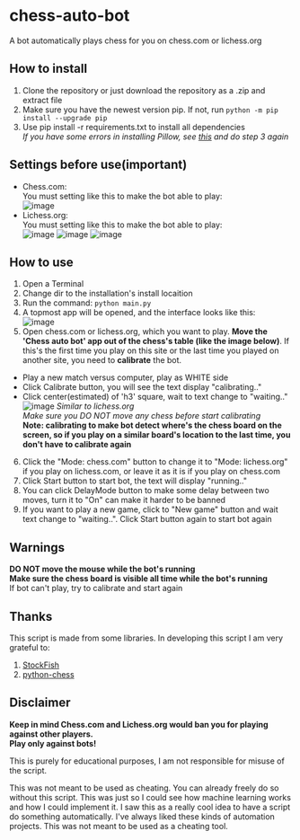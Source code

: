 # chess-auto-bot
 A bot automatically plays chess for you on chess.com or lichess.org
 
## How to install
1. Clone the repository or just download the repository as a .zip and extract file
2. Make sure you have the newest version pip. If not, run `python -m pip install --upgrade pip`
3. Use pip install -r requirements.txt to install all dependencies <br>
*If you have some errors in installing Pillow, see [this](https://stackoverflow.com/questions/76997550/error-could-not-build-wheels-for-pillow-which-is-required-to-install-pyproject) and do step 3 again* 
## Settings before use(important)
- Chess.com: <br>
You must setting like this to make the bot able to play: <br>
![image](https://github.com/tiendung2306/chess-auto-bot/assets/109841830/f7bc880c-c29b-4966-bd61-d1523fb3697c)
- Lichess.org: <br>
You must setting like this to make the bot able to play: <br>
![image](https://github.com/tiendung2306/chess-auto-bot/assets/109841830/12dbb27e-0d7b-42ac-8f2d-e8acddfa1b11)
![image](https://github.com/tiendung2306/chess-auto-bot/assets/109841830/c34a143a-a000-483b-8fdf-428a7674e15e)
![image](https://github.com/tiendung2306/chess-auto-bot/assets/109841830/38a37585-28ac-46fa-aeac-076365a4db9e)

## How to use 
1. Open a Terminal
2. Change dir to the installation's install locaition
3. Run the command:
`python main.py`
4. A topmost app will be opened, and the interface looks like this: <br>
   ![image](https://github.com/tiendung2306/chess-auto-bot/assets/109841830/d42eb84d-d563-484b-9699-d5b371672f6a)
5. Open chess.com or lichess.org, which you want to play. **Move the 'Chess auto bot' app out of the chess's table (like the image below)**. If this's the first time you play on this site or the last time you played on another site, you need to **calibrate** the bot. <br>

- Play a new match versus computer, play as WHITE side 
- Click Calibrate button, you will see the text display "calibrating.."
- Click center(estimated) of 'h3' square, wait to text change to "waiting.."
![image](https://github.com/tiendung2306/chess-auto-bot/assets/109841830/2b81c4a8-c2a0-4179-a55d-2b542142ade3)
*Similar to lichess.org* <br>
*Make sure you DO NOT move any chess before start calibrating* <br>
**Note: calibrating to make bot detect where's the chess board on the screen, so if you play on a similar board's location to the last time, you don't have to calibrate again**
6. Click the "Mode: chess.com" button to change it to "Mode: lichess.org" if you play on lichess.com, or leave it as it is if you play on chess.com
7. Click Start button to start bot, the text will display "running.."
8. You can click DelayMode button to make some delay between two moves, turn it to "On" can make it harder to be banned
8. If you want to play a new game, click to "New game" button and wait text change to "waiting..". Click Start button again to start bot again

## Warnings
**DO NOT move the mouse while the bot's running** <br>
**Make sure the chess board is visible all time while the bot's running** <br>
If bot can't play, try to calibrate and start again

## Thanks
This script is made from some libraries. In developing this script I am very grateful to:
1. [StockFish](https://stockfishchess.org/download/)
2. [python-chess](https://github.com/niklasf/python-chess)
## Disclaimer
**Keep in mind Chess.com and Lichess.org would ban you for playing against other players.** <br>
**Play only against bots!** <br>

This is purely for educational purposes, I am not responsible for misuse of the script. <br>

This was not meant to be used as cheating. You can already freely do so without this script. This was just so I could see how machine learning works and how I could implement it. I saw this as a really cool idea to have a script do something automatically. I've always liked these kinds of automation projects. This was not meant to be used as a cheating tool.
